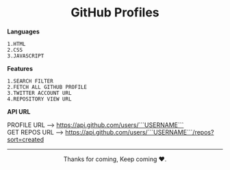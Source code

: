 <h1 align="center">GitHub Profiles</h1>

**Languages**
```
1.HTML
2.CSS
3.JAVASCRIPT
```
**Features**
```
1.SEARCH FILTER
2.FETCH ALL GITHUB PROFILE
3.TWITTER ACCOUNT URL
4.REPOSITORY VIEW URL
```
**API URL**

PROFILE URL --> https://api.github.com/users/```USERNAME``` <br>
GET REPOS URL --> https://api.github.com/users/```USERNAME```/repos?sort=created





<hr>

<p align="center">Thanks for coming, Keep coming ❤️.</p>